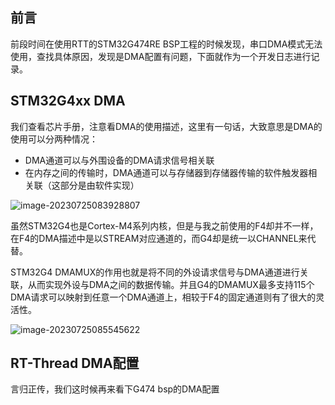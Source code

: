 ## 前言

前段时间在使用RTT的STM32G474RE BSP工程的时候发现，串口DMA模式无法使用，查找具体原因，发现是DMA配置有问题，下面就作为一个开发日志进行记录。

## STM32G4xx DMA

我们查看芯片手册，注意看DMA的使用描述，这里有一句话，大致意思是DMA的使用可以分两种情况：

* DMA通道可以与外围设备的DMA请求信号相关联
* 在内存之间的传输时，DMA通道可以与存储器到存储器传输的软件触发器相关联（这部分是由软件实现）

![image-20230725083928807](https://cdn.jsdelivr.net/gh/kurisaW/picbed/img2023/202307250839178.png)

虽然STM32G4也是Cortex-M4系列内核，但是与我之前使用的F4却并不一样，在F4的DMA描述中是以STREAM对应通道的，而G4却是统一以CHANNEL来代替。

STM32G4 DMAMUX的作用也就是将不同的外设请求信号与DMA通道进行关联，从而实现外设与DMA之间的数据传输。并且G4的DMAMUX最多支持115个DMA请求可以映射到任意一个DMA通道上，相较于F4的固定通道则有了很大的灵活性。

![image-20230725085545622](https://cdn.jsdelivr.net/gh/kurisaW/picbed/img2023/202307250855137.png)

## RT-Thread DMA配置

言归正传，我们这时候再来看下G474 bsp的DMA配置